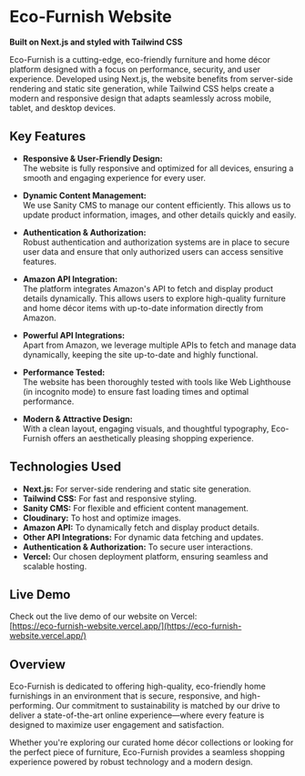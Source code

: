 # Eco-Furnish Website

**Built on Next.js and styled with Tailwind CSS**  

Eco-Furnish is a cutting-edge, eco-friendly furniture and home décor platform designed with a focus on performance, security, and user experience. Developed using Next.js, the website benefits from server-side rendering and static site generation, while Tailwind CSS helps create a modern and responsive design that adapts seamlessly across mobile, tablet, and desktop devices.

## Key Features  

- **Responsive & User-Friendly Design:**  
  The website is fully responsive and optimized for all devices, ensuring a smooth and engaging experience for every user.  

- **Dynamic Content Management:**  
  We use Sanity CMS to manage our content efficiently. This allows us to update product information, images, and other details quickly and easily.  

- **Authentication & Authorization:**  
  Robust authentication and authorization systems are in place to secure user data and ensure that only authorized users can access sensitive features.  

- **Amazon API Integration:**  
  The platform integrates Amazon's API to fetch and display product details dynamically. This allows users to explore high-quality furniture and home décor items with up-to-date information directly from Amazon.  

- **Powerful API Integrations:**  
  Apart from Amazon, we leverage multiple APIs to fetch and manage data dynamically, keeping the site up-to-date and highly functional.  

- **Performance Tested:**  
  The website has been thoroughly tested with tools like Web Lighthouse (in incognito mode) to ensure fast loading times and optimal performance.  

- **Modern & Attractive Design:**  
  With a clean layout, engaging visuals, and thoughtful typography, Eco-Furnish offers an aesthetically pleasing shopping experience.  

## Technologies Used  

- **Next.js:** For server-side rendering and static site generation.  
- **Tailwind CSS:** For fast and responsive styling.  
- **Sanity CMS:** For flexible and efficient content management.  
- **Cloudinary:** To host and optimize images.  
- **Amazon API:** To dynamically fetch and display product details.  
- **Other API Integrations:** For dynamic data fetching and updates.  
- **Authentication & Authorization:** To secure user interactions.  
- **Vercel:** Our chosen deployment platform, ensuring seamless and scalable hosting.  

## Live Demo  

Check out the live demo of our website on Vercel:  
[https://eco-furnish-website.vercel.app/](https://eco-furnish-website.vercel.app/)  

## Overview  

Eco-Furnish is dedicated to offering high-quality, eco-friendly home furnishings in an environment that is secure, responsive, and high-performing. Our commitment to sustainability is matched by our drive to deliver a state-of-the-art online experience—where every feature is designed to maximize user engagement and satisfaction.  

Whether you're exploring our curated home décor collections or looking for the perfect piece of furniture, Eco-Furnish provides a seamless shopping experience powered by robust technology and a modern design.  
